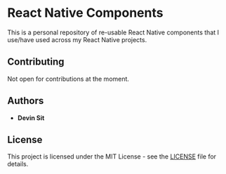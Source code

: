 # React Native Components

This is a personal repository of re-usable React Native components that I use/have used across my React Native projects.

## Contributing

Not open for contributions at the moment.

## Authors

- **Devin Sit**

## License

This project is licensed under the MIT License - see the [LICENSE](LICENSE.md) file for details.
